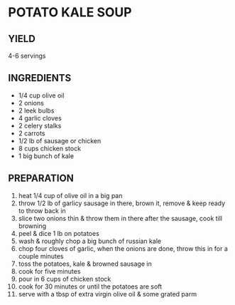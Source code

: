 # POTATO KALE SOUP

## YIELD

4-6 servings

## INGREDIENTS

- 1/4 cup olive oil
- 2 onions
- 2 leek bulbs
- 4 garlic cloves
- 2 celery stalks
- 2 carrots
- 1/2 lb of sausage or chicken
- 8 cups chicken stock
- 1 big bunch of kale

## PREPARATION

1. heat 1/4 cup of olive oil in a big pan
2. throw 1/2 lb of garlicy sausage in there, brown it, remove & keep ready to throw back in
3. slice two onions thin & throw them in there after the sausage, cook till browning
4. peel & dice 1 lb on potatoes
5. wash & roughly chop a big bunch of russian kale
6. chop four cloves of garlic, when the onions are done, throw this in for a couple minutes
7. toss the potatoes, kale & browned sausage in
8. cook for five minutes
9. pour in 6 cups of chicken stock
10. cook for 30 minutes or until the potatoes are soft
11. serve with a tbsp of extra virgin olive oil & some grated parm
